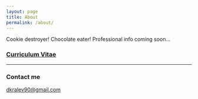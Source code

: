 ```yaml
---
layout: page
title: About
permalink: /about/
---
```


Cookie destroyer! Chocolate eater! Professional info coming soon...

### [Curriculum Vitae](/cv)
-----------------------

### Contact me

[dkralev90@gmail.com](mailto:dkralev90@gmail.com)

